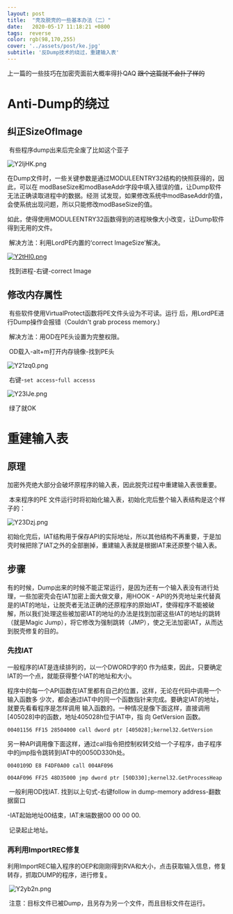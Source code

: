 ```yaml
---
layout: post
title:  "壳及脱壳的一些基本办法（二）"
date:   2020-05-17 11:18:21 +0800
tags:  reverse
color: rgb(98,170,255)
cover: '../assets/post/ke.jpg'
subtitle: '反Dump技术的绕过，重建输入表'
---
```


上一篇的一些技巧在加密壳面前大概率得扑QAQ ~~跟个这篇就不会扑了样的~~

# Anti-Dump的绕过

## 纠正SizeOfImage

​	有些程序dump出来后完全废了比如这个亚子

![Y2ljHK.png](https://s1.ax1x.com/2020/05/17/Y2ljHK.png)

​	在Dump文件时，一些关键参数是通过MODULEENTRY32结构的快照获得的，因此，可以在 modBaseSize和modBaseAddr字段中填入错误的值，让Dump软件无法正确读取进程中的数据。经测 试发现，如果修改系统中modBaseAddr的值，会使系统出现问题，所以只能修改modBaseSize的值。

​	如此，使得使用MODULEENTRY32函数得到的进程映像大小改变，让Dump软件得到无用的文件。

​	解决方法：利用LordPE内置的‘correct ImageSize’解决。

[![Y2tHI0.png](https://s1.ax1x.com/2020/05/17/Y2tHI0.png)](https://imgchr.com/i/Y2tHI0)

​	找到进程-右键-correct Image

## 修改内存属性

​	有些软件使用VirtualProtect函数将PE文件头设为不可读。运行 后，用LordPE进行Dump操作会报错（Couldn't grab process memory.)

​	解决方法：用OD在PE头设置为完整权限。

​	OD载入-alt+m打开内存镜像-找到PE头

![Y21zq0.png](https://s1.ax1x.com/2020/05/17/Y21zq0.png)

​	右键-`set access`-`full accesss`

![Y23lJe.png](https://s1.ax1x.com/2020/05/17/Y23lJe.png)

​	绿了就OK

# 重建输入表

## 原理

​	加密外壳绝大部分会破坏原程序的输入表，因此脱壳过程中重建输入表很重要。

​	本来程序的PE 文件运行时将初始化输入表，初始化完后整个输入表结构是这个样子的：

![Y23Dzj.png](https://s1.ax1x.com/2020/05/17/Y23Dzj.png)



​	初始化完后，IAT结构用于保存API的实际地址，所以其他结构不再重要，于是加壳时候把除了IAT之外的全部删掉，重建输入表就是根据IAT来还原整个输入表。

## 步骤

   有的时候，Dump出来的时候不能正常运行，是因为还有一个输入表没有进行处理，一些加密壳会在IAT加密上面大做文章，用HOOK - API的外壳地址来代替真是的IAT的地址，让脱壳者无法正确的还原程序的原始IAT，使得程序不能被破解，所以我们处理这些被加密IAT的地址的办法是找到加密这些IAT的地址的跳转（就是Magic Jump），将它修改为强制跳转（JMP），使之无法加密IAT，从而达到脱壳修复的目的。	

### 先找IAT

一般程序的IAT是连续排列的，以一个DWORD字的0 作为结束，因此，只要确定IAT的一个点，就能获得整个IAT的地址和大小。

​	程序中的每一个API函数在IAT里都有自己的位置，这样，无论在代码中调用一个输入函数多 少次，都会通过IAT中的同一个函数指针来完成。要确定IAT的地址，就要先看看程序是怎样调用 输入函数的。一种情况是像下面这样，直接调用[405028]中的函数，地址405028h位于IAT中，指 向 GetVersion 函数。

```assembly
00401156 FF15 28504000 call dword ptr [405028];kernel32.GetVersion
```

​	另一种API调用像下面这样，通过call指令把控制权转交给一个子程序，由子程序中的jmp指令跳转到IAT中的0050D330h处。

```assembly
0040109D E8 F4DF0A00 call 004AF096

004AF096 FF25 48D35000 jmp dword ptr [50D330];kernel32.GetProcessHeap
```

​	一般利用OD找IAT. 找到以上句式-右键follow in dump-memory address-翻数据窗口

-IAT起始地址00结束，IAT末端数据00 00 00 00. 

​	记录起止地址。



### 再利用ImportREC修复

​	利用ImportREC输入程序的OEP和刚刚得到RVA和大小，点击获取输入信息，修复转存，抓取DUMP的程序，进行修复。

​	![Y2yb2n.png](https://s1.ax1x.com/2020/05/17/Y2yb2n.png)	

​	注意：目标文件已被Dump，且另存为另一个文件，而且目标文件在运行。







